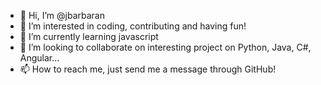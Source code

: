 - 👋 Hi, I’m @jbarbaran
- 👀 I’m interested in coding, contributing and having fun!
- 🌱 I’m currently learning javascript
- 💞️ I’m looking to collaborate on interesting project on Python, Java, C#, Angular... 
- 📫 How to reach me, just send me a message through GitHub!

<!---
jbarbaran/jbarbaran is a ✨ special ✨ repository because its `README.md` (this file) appears on your GitHub profile.
You can click the Preview link to take a look at your changes.
--->

